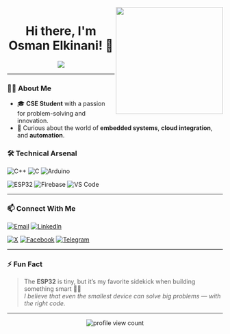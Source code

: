 <img align="right" src="https://c.tenor.com/_DOBjnGspYAAAAAM/code-coding.gif" width="250"/>

<!-- عنوان رئيسي مع محاذاة في المنتصف -->
<h1 align="center">
  Hi there, I'm Osman Elkinani! 👋
</h1>

<p align="center">
  <a href="https://github.com/DenverCoder1/readme-typing-svg">
<img src="https://readme-typing-svg.herokuapp.com?font=Fira+Code&size=29&pause=1000&color=00B2FF&center=true&vCenter=true&width=550&lines=IoT+%26+Embedded+Systems+Developer;Always+learning+and+creating!" />
  </a>
</p>

---

### 👨‍💻 About Me

- 🎓 **CSE Student** with a passion for problem-solving and innovation.
- 🧠 Curious about the world of **embedded systems**, **cloud integration**, and **automation**.


### 🛠 Technical Arsenal

![C++](https://img.shields.io/badge/C++-00599C?style=flat&logo=c%2B%2B&logoColor=white)
![C](https://img.shields.io/badge/C-00599C?style=flat&logo=c%2B%2B&logoColor=white)
![Arduino](https://img.shields.io/badge/Arduino-00979D?style=flat&logo=arduino&logoColor=white)

![ESP32](https://img.shields.io/badge/ESP32-323232?style=flat&logo=espressif&logoColor=white)
![Firebase](https://img.shields.io/badge/Firebase-FFCA28?style=flat&logo=firebase&logoColor=black)
![VS Code](https://img.shields.io/badge/VS%20Code-007ACC?style=flat&logo=visual-studio-code&logoColor=white)
<!--
![JavaScript](https://img.shields.io/badge/JavaScript-F7DF1E?style=flat&logo=javascript&logoColor=black)
![HTML](https://img.shields.io/badge/HTML5-E34F26?style=flat&logo=html5&logoColor=white)
![CSS](https://img.shields.io/badge/CSS3-1572B6?style=flat&logo=css3&logoColor=white)
![Git](https://img.shields.io/badge/Git-F05032?style=flat&logo=git&logoColor=white)
![Node.js](https://img.shields.io/badge/Node.js-339933?style=flat&logo=node.js&logoColor=white)
-->
---
### 📫 Connect With Me

[![Email](https://img.shields.io/badge/-Gmail-D14836?style=for-the-badge&logo=gmail&logoColor=white)](mailto:elkinaniosman@gmail.com)
[![LinkedIn](https://img.shields.io/badge/LinkedIn-0077B5?style=for-the-badge&logo=linkedin&logoColor=white)](https://www.linkedin.com/in/osman-elkinani)

[![X](https://img.shields.io/badge/X-000000?style=for-the-badge&logo=x&logoColor=white)](https://x.com/osman-elkinani)
[![Facebook](https://img.shields.io/badge/Facebook-1877F2?style=for-the-badge&logo=facebook&logoColor=white)](https://facebook.com/osman-elkinani)
[![Telegram](https://img.shields.io/badge/Telegram-2CA5E0?style=for-the-badge&logo=telegram&logoColor=white)](https://t.me/osman-elkinani)
<!--
[![Instagram](https://img.shields.io/badge/Instagram-E4405F?style=for-the-badge&logo=instagram&logoColor=white)](https://instagram.com/yourusername)
[![Threads](https://img.shields.io/badge/Threads-000000?style=for-the-badge&logo=threads&logoColor=white)](https://www.threads.net/@yourusername)
-->

<!--

---
### 📊 GitHub Stats

<p align="center">
  <img src="https://github-readme-stats.vercel.app/api?username=osman-elkinani&show_icons=true&theme=radical" width="47%" />
  <img src="https://github-readme-streak-stats.herokuapp.com?user=osman-elkinani&theme=radical" width="47%" />
</p>
-->
---

### ⚡ Fun Fact

> The **ESP32** is tiny, but it’s my favorite sidekick when building something smart 🌱📡  
> _I believe that even the smallest device can solve big problems — with the right code._

---

<p align="center">
  <img src="https://komarev.com/ghpvc/?username=osman-elkinani&style=for-the-badge" alt="profile view count" />
</p>
